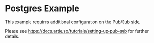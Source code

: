 # Postgres Example

This example requires additional configuration on the Pub/Sub side. 

Please see https://docs.artie.so/tutorials/setting-up-pub-sub for further details.
